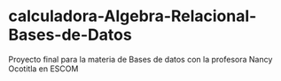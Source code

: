# calculadora-Algebra-Relacional-Bases-de-Datos
Proyecto final para la materia de Bases de datos con la profesora Nancy Ocotitla en ESCOM
